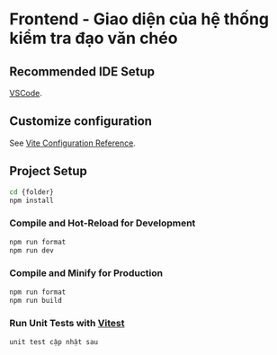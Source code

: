 # Frontend - Giao diện của hệ thống kiểm tra đạo văn chéo 

## Recommended IDE Setup

[VSCode](https://code.visualstudio.com/).

## Customize configuration

See [Vite Configuration Reference](https://vite.dev/config/).

## Project Setup

```sh
cd {folder}
npm install
```

### Compile and Hot-Reload for Development

```sh
npm run format
npm run dev
```

### Compile and Minify for Production

```sh
npm run format
npm run build
```

### Run Unit Tests with [Vitest](https://vitest.dev/)

```sh
unit test cập nhật sau
```
